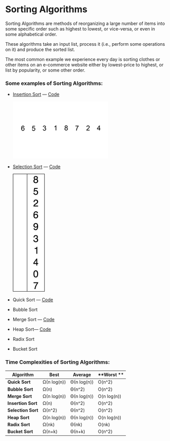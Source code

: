 # Sorting Algorithms

Sorting Algorithms are methods of reorganizing a large number of items into some specific order such as highest to lowest, or vice-versa, or even in some alphabetical order.

These algorithms take an input list, process it (i.e., perform some operations on it) and produce the sorted list.

The most common example we experience every day is sorting clothes or other items on an e-commerce website either by lowest-price to highest, or list by popularity, or some other order.

### Some examples of Sorting Algorithms:

- [Insertion Sort](./InsertionSort.md) — [Code](../../src/main/java/io/github/drmanan/learn/sort/InsertionSort.java)

  ![Insertion Sort Example](../../Assets/Insertion-sort-example-300px.gif)

- [Selection Sort](./SelectionSort.md) — [Code](../../src/main/java/io/github/drmanan/learn/sort/SelectionSorting.java)

  ![Selection Sort Example](../../Assets/Selection-Sort-Animation.gif)

- Quick Sort — [Code](../../src/main/java/io/github/drmanan/learn/sort/QuickSorting.java)

- Bubble Sort
 
- Merge Sort — [Code](../../src/main/java/io/github/drmanan/learn/sort/MergeSort.java)
 
- Heap Sort— [Code](../../src/main/java/io/github/drmanan/learn/sort/HeapSort.java)
 
- Radix Sort

- Bucket Sort

### Time Complexities of Sorting Algorithms:

| **Algorithm**      | **Best**    | **Average** | **Worst **   |
|--------------------|-------------|-------------|--------------|
| **Quick Sort**     | Ω(n log(n)) | Θ(n log(n)) | O(n^2)       |
| **Bubble Sort**    | Ω(n)        | Θ(n^2)      | O(n^2)       |
| **Merge Sort**     | Ω(n log(n)) | Θ(n log(n)) | O(n log(n))  |
| **Insertion Sort** | Ω(n)        | Θ(n^2)      | O(n^2)       |
| **Selection Sort** | Ω(n^2)      | Θ(n^2)      | O(n^2)       |
| **Heap Sort**      | Ω(n log(n)) | Θ(n log(n)) | O(n log(n))  |
| **Radix Sort**     | Ω(nk)       | Θ(nk)       | O(nk)        |
| **Bucket Sort**    | Ω(n+k)      | Θ(n+k)      | O(n^2)       |

